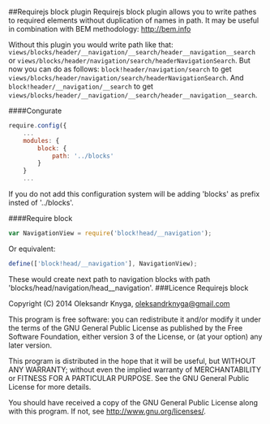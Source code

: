 ##Requirejs block plugin
Requirejs block plugin allows you to write pathes to required elements without duplication of names in path. It may be useful in combination with BEM methodology: http://bem.info

Without this plugin you would write path like that: `views/blocks/header/__navigation/__search/header__navigation__search` or `views/blocks/header/navigation/search/headerNavigationSearch`.
But now you can do as follows: `block!header/navigation/search` to get `views/blocks/header/navigation/search/headerNavigationSearch`. And `block!header/__navigation/__search` to get `views/blocks/header/__navigation/__search/header__navigation__search`.

####Congurate
```javascript
require.config({
	...
	modules: {
		block: {
			path: '../blocks'
		}
	}
	...
```
If you do not add this configuration system will be adding 'blocks' as prefix insted of '../blocks'.

####Require block
```javascript
var NavigationView = require('block!head/__navigation');
```

Or equivalent:
```javascript
define(['block!head/__navigation'], NavigationView);
```

These would create next path to navigation blocks with path 'blocks/head/navigation/head__navigation'. 
###Licence
Requirejs block

Copyright (C) 2014  Oleksandr Knyga, oleksandrknyga@gmail.com

This program is free software: you can redistribute it and/or modify
it under the terms of the GNU General Public License as published by
the Free Software Foundation, either version 3 of the License, or
(at your option) any later version.

This program is distributed in the hope that it will be useful,
but WITHOUT ANY WARRANTY; without even the implied warranty of
MERCHANTABILITY or FITNESS FOR A PARTICULAR PURPOSE.  See the
GNU General Public License for more details.

You should have received a copy of the GNU General Public License
along with this program.  If not, see <http://www.gnu.org/licenses/>.
